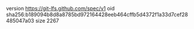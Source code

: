 version https://git-lfs.github.com/spec/v1
oid sha256:b189094b8d8a8785bd972164428eeb464cffb5d4372f1a33d7cef28485047a03
size 2267
